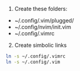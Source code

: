 1. Create these folders: 
- ~/.config/.vim/plugged/
- ~/.config/nvim/init.vim
- ~/.config/.vimrc

2. Create simbolic links

```bash
ln -s ~/.config/.vimrc 
ln -s ~/.config/.vim 
```
